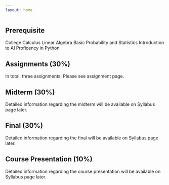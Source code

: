 ```yaml
---
layout: home
---
```


## Prerequisite
College Calculus
Linear Algebra
Basic Probability and Statistics
Introduction to AI
Proficency in Python

## Assignments (30%)
In total, three assignments. Please see assignment page.

## Midterm (30%)
Detailed information regarding the midterm will be available on Syllabus page later.

## Final (30%)
Detailed information regarding the final will be available on Syllabus page later.

## Course Presentation (10%)
Detailed information regarding the course presentation will be available on Syllabus page later.




